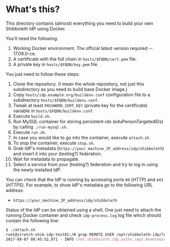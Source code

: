 # What's this?

This directory contains (almost) everything you need to build your own Shibboleth IdP using Docker.

You'll need the following:

1. Working Docker environment. The official latest version required -- 17.09.0-ce.
2. A certificate with the full chain in `hosts/$FQDN/cert.pem` file.
3. A private key in `hosts/$FQDN/key.pem` file.

You just need to follow these steps:

1. Clone the repository. (I mean the whole repository, not just this subdirectory as you need to build base Docker image.)
2. Copy `hosts/idp.example.org/buildenv.conf` configuration file to a subdirectory `hosts/$FQDN/buildenv.conf`.
3. Tweak at least `PASSWORD_CERT_KEY` (private key for the certificate) variable in `hosts/$FQDN/buildenv.conf`.
4. Execute `build.sh`.
5. Run MySQL container for storing persistent-ids (eduPersonTargetedIDs) by calling `./run-mysql.sh`.
6. Execute `run.sh`.
7. In case you would like to go into the container, execute `attach.sh`.
8. To stop the container, execute `stop.sh`.
9. Grab IdP's metadata (`https://your_machine_IP_address/idp/shibboleth`) and insert it into your (testing?) federation.
10. Wait for metadata to propagate.
11. Select a service from your (testing?) federation and try to log in using the newly installed IdP.

You can check that the IdP is running by accessing ports `80` (*HTTP*) and `443` (*HTTPS*). For example, to show IdP's metadata go to the following URL address:
* `https://your_machine_IP_address/idp/shibboleth`

Status of the IdP can be obtained using a shell. One just need to attach the running Docker container and check `idp-process.log` log file which should contain the following line:
```bash
$ ./attach.sh
root@stretch-shib-idp-test01:/# grep REMOTE_USER /opt/shibboleth-idp/logs/idp-process.log
2017-09-07 08:45:52,971 - INFO [net.shibboleth.idp.authn.impl.RemoteUserAuthServlet:193] - RemoteUserAuthServlet will process REMOTE_USER, along with attributes [] and headers []
```

